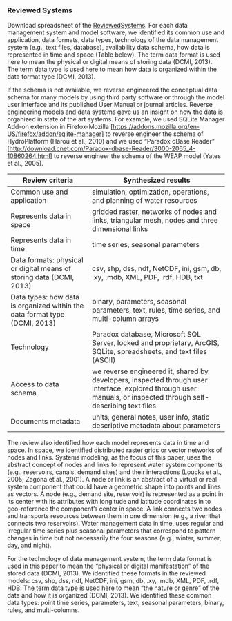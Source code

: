 ### Reviewed Systems

Download spreadsheet of the [ReviewedSystems](https://github.com/amabdallah/WaM-DaM/blob/master/01Documentation/01Design/ReviewedDataManagementSystems.xlsx).
For each data management system and model software, we identified its common use and application, data formats, data types, technology of the data management system (e.g., text files, database), availability data schema, how data is represented in time and space (Table belew). The term data format is used here to mean the physical or digital means of storing data (DCMI, 2013). The term data type is used here to mean how data is organized within the data format type (DCMI, 2013).

If the schema is not available, we reverse engineered the conceptual data schema for many models by using third party software or through the model user interface and its published User Manual or journal articles. Reverse engineering models and data systems gave us an insight on how the data is organized in state of the art systems. For example, we used SQLite Manager Add-on extension in Firefox-Mozilla [https://addons.mozilla.org/en-US/firefox/addon/sqlite-manager] to reverse engineer the schema of HydroPlatform (Harou et al., 2010) and we used “Paradox dBase Reader” [http://download.cnet.com/Paradox-dbase-Reader/3000-2065_4-10860264.html] to reverse engineer the schema of the WEAP model (Yates et al., 2005).



| Review criteria | Synthesized results |
| ------------- | ------------- |
| Common use and application | simulation, optimization, operations, and planning of water resources |
| Represents data in space | gridded raster, networks of nodes and links, triangular mesh, nodes and three dimensional links |
| Represents data in time | time series, seasonal parameters |
| Data formats: physical or digital means of storing data (DCMI, 2013)| csv, shp, dss, ndf, NetCDF, ini, gsm, db, .xy, .mdb, XML, PDF, .rdf, HDB, txt |
| Data types: how data is organized within the data format type (DCMI, 2013)| binary, parameters, seasonal parameters, text, rules, time series, and multi-column arrays |
| Technology | Paradox database, Microsoft SQL Server, locked and proprietary, ArcGIS, SQLite, spreadsheets, and text files (ASCII)|
| Access to data schema  | we reverse engineered it, shared by developers, inspected through user interface, explored through user manuals, or inspected through self-describing text files |
| Documents metadata | units, general notes, user info, static descriptive metadata about parameters |


The review also identified how each model represents data in time and space. In space, we identified distributed raster grids or vector networks of nodes and links. Systems modeling, as the focus of this paper, uses the abstract concept of nodes and links to represent water system components (e.g., reservoirs, canals, demand sites) and their interactions (Loucks et al., 2005; Zagona et al., 2001). A node or link is an abstract of a virtual or real system component that could have a geometric shape into points and lines as vectors. A node (e.g., demand site, reservoir) is represented as a point in its center with its attributes with longitude and latitude coordinates in to geo-reference the component’s center in space. A link connects two nodes and transports resources between them in one dimension (e.g., a river that connects two reservoirs). Water management data in time, uses regular and irregular time series plus seasonal parameters that correspond to pattern changes in time but not necessarily the four seasons (e.g., winter, summer, day, and night).

For the technology of data management system, the term data format is used in this paper to mean the “physical or digital manifestation” of the stored data (DCMI, 2013). We identified these formats in the reviewed models: csv, shp, dss, ndf, NetCDF, ini, gsm, db, .xy, .mdb, XML, PDF, .rdf, HDB. The term data type is used here to mean “the nature or genre” of the data and how it is organized (DCMI, 2013). We identified these common data types: point time series, parameters, text, seasonal parameters, binary, rules, and multi-columns. 
